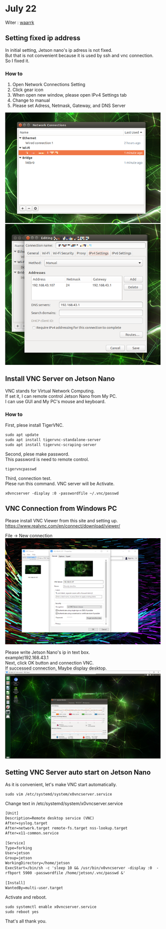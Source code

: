 # July 22
Witer : [waarrk](https://twitter.com/waarrk)

## Setting fixed ip address
In initial setting, Jetson nano's ip adress is not fixed.  
But that is not convenient because it is used by ssh and vnc connection.  
So I fixed it.
### How to
1. Open Network Connections Setting  
2. Click gear icon  
3. When open new window, please open IPv4 Settings tab  
4. Change to manual  
5. Please set Adress, Netmask, Gateway, and DNS Server  
<img src="picture/July22-1.png" width=500px>
<img src="picture/July22-2.png" width=500px>

## Install VNC Server on Jetson Nano
VNC stands for Virtual Network Computing.  
If set it, I can remote control Jetson Nano from My PC.  
I can use GUI and My PC's mouse and keyboard.  
### How to
First, plese install TigerVNC.  
```
sudo apt update
sudo apt install tigervnc-standalone-server
sudo apt install tigervnc-scraping-server
```
Second, plese make password.  
This password is need to remote control.  
```
tigervncpasswd
```
Third, connection test.  
Plese run this command. VNC server will be Activate.  
```
x0vncserver -display :0 -passwordfile ~/.vnc/passwd
```

## VNC Connection from Windows PC
Please install VNC Viewer from this site and setting up.  
https://www.realvnc.com/en/connect/download/viewer/  

File -> New connection  
<img src="picture/July22-3.png" width=500px>

Please write Jetson Nano's ip in text box.  
example)192.168.43.1  
Next, click OK button and connection VNC.  
If successed connection, Maybe display desktop.  
<img src="picture/July22-4.png" width=500px>

## Setting VNC Server auto start on Jetson Nano
As it is convenient, let's make VNC start automatically.
```
sudo vim /etc/systemd/system/x0vncserver.service
```
Change text in /etc/systemd/system/x0vncserver.service
```
[Unit]
Description=Remote desktop service (VNC)
After=syslog.target
After=network.target remote-fs.target nss-lookup.target
After=x11-common.service 

[Service]
Type=forking
User=jetson
Group=jetson
WorkingDirectory=/home/jetson
ExecStart=/bin/sh -c 'sleep 10 && /usr/bin/x0vncserver -display :0  -rfbport 5900 -passwordfile /home/jetson/.vnc/passwd &'

[Install]
WantedBy=multi-user.target
```
Activate and reboot.
```
sudo systemctl enable x0vncserver.service 
sudo reboot yes
```
That's all thank you.
